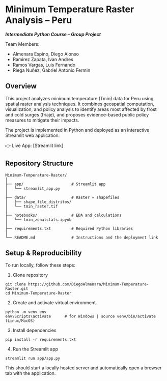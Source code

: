 # Minimum Temperature Raster Analysis – Peru
***Intermediate Python Course – Group Project***

Team Members:
- Almenara Espino, Diego Alonso
- Ramirez Zapata, Ivan Andres
- Ramos Vargas, Luis Fernando
- Riega Nuñez, Gabriel Antonio Fermin

## Overview

This project analyzes minimum temperature (Tmin) data for Peru using spatial raster analysis techniques.
It combines geospatial computation, visualization, and policy analysis to identify areas most affected by frost and cold surges (friaje), and proposes evidence-based public policy measures to mitigate their impacts.

The project is implemented in Python and deployed as an interactive Streamlit web application.

👉 Live App: [Streamlit link]

## Repository Structure
```
Minimum-Temperature-Raster/
│
├── app/                     # Streamlit app
│   └── streamlit_app.py
│
├── data/                    # Raster + shapefiles
│   ├── shape_file_distritos/
│   └── tmin_raster.tif
│
├── notebooks/               # EDA and calculations
│   └── tmin_zonalstats.ipynb
│
├── requirements.txt         # Required Python libraries
│
└── README.md                # Instructions and the deployment link
```

## Setup & Reproducibility

To run locally, follow these steps:

1. Clone repository
```
git clone https://github.com/DiegoAlmenara/Minimum-Temperature-Raster.git
cd Minimum-Temperature-Raster
```
2. Create and activate virtual environment
```
python -m venv env
env\Scripts\activate      # for Windows | source venv/bin/activate (Linux/MacOS)
```
3. Install dependencies
```
pip install -r requirements.txt
```
4. Run the Streamlit app
```
streamlit run app/app.py
```
This should start a locally hosted server and automatically open a browser tab with the application.
